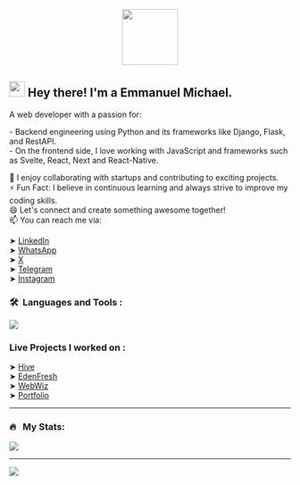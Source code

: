 <div id="header" align="center">
  <img src="https://media.giphy.com/media/M9gbBd9nbDrOTu1Mqx/giphy.gif" width="100"/>
</div>

<h2> <img src="https://media.giphy.com/media/hvRJCLFzcasrR4ia7z/giphy.gif" width="28"> Hey there! I'm a Emmanuel Michael.</h2>
<p>A web developer with a passion for:</p>
- Backend engineering using Python and its frameworks like Django, Flask, and RestAPI.<br/>
- On the frontend side, I love working with JavaScript and frameworks such as Svelte, React, Next and React-Native. <br/>

👯 I enjoy collaborating with startups and contributing to exciting projects. <br/>
⚡ Fun Fact: I believe in continuous learning and always strive to improve my coding skills.  <br/>
😄 Let's connect and create something awesome together!  <br/>
📫 You can reach me via:

➤ [LinkedIn](https://www.linkedin.com/in/emmanuel-michael-728678217) <br/>
➤ [WhatsApp](https://wa.me/2349039108667) <br/>
➤ [X](https://twitter.com/chochodev) <br/>
➤ [Telegram](https://t.me/chochodeveloper) <br/>
➤ [Instagram](https://www.instagram.com/chochodev) <br/>


### 🛠 &nbsp;Languages and Tools :

<p>
  <a href="https://skillicons.dev">
    <img src="https://skillicons.dev/icons?i=react,redux,ts,python,mysql,css,tailwind,nextjs,git,github,html,js,postman,django,flask,figma,svelte,vite,vscode,materialui" />
  </a>
</p>

### Live Projects I worked on :

➤ [Hive](https://oeventplanner.netlify.app) <br/>
➤ [EdenFresh](https://erenfresh-deploy-002.onrender.com) <br/>
➤ [WebWiz](https://webwiz.netlify.app) <br/>
➤ [Portfolio](https://chochodev.netlify.app) <br/>

---

### 🔥 &nbsp; My Stats:
![](https://github-readme-streak-stats.herokuapp.com/?user=preciousken&theme=dark&hide_border=true)<br/>

---
[![](https://visitcount.itsvg.in/api?id=preciousken&icon=0&color=0)](https://visitcount.itsvg.in)
